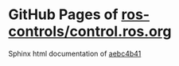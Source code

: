 GitHub Pages of [ros-controls/control.ros.org](https://github.com/ros-controls/control.ros.org.git)
===
Sphinx html documentation of [aebc4b41](https://github.com/ros-controls/control.ros.org/tree/aebc4b4125c4af94803fa4218e4c11a03d3f2592)
